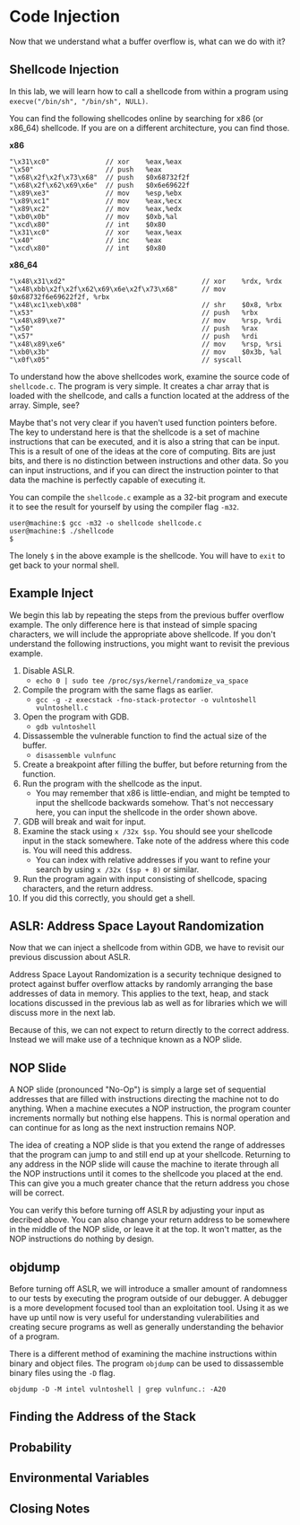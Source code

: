 # Code Injection

Now that we understand what a buffer overflow is, what can we do with it?

## Shellcode Injection

In this lab, we will learn how to call a shellcode from within a program 
using `execve("/bin/sh", "/bin/sh", NULL)`.

You can find the following shellcodes online by searching for x86 (or x86\_64) 
shellcode. If you are on a different architecture, you can find those.

**x86**

```
"\x31\xc0"              // xor    %eax,%eax
"\x50"                  // push   %eax
"\x68\x2f\x2f\x73\x68"  // push   $0x68732f2f
"\x68\x2f\x62\x69\x6e"  // push   $0x6e69622f
"\x89\xe3"              // mov    %esp,%ebx
"\x89\xc1"              // mov    %eax,%ecx
"\x89\xc2"              // mov    %eax,%edx
"\xb0\x0b"              // mov    $0xb,%al
"\xcd\x80"              // int    $0x80
"\x31\xc0"              // xor    %eax,%eax
"\x40"                  // inc    %eax
"\xcd\x80"              // int    $0x80
```

**x86\_64**

```
"\x48\x31\xd2"                                  // xor    %rdx, %rdx
"\x48\xbb\x2f\x2f\x62\x69\x6e\x2f\x73\x68"      // mov $0x68732f6e69622f2f, %rbx
"\x48\xc1\xeb\x08"                              // shr    $0x8, %rbx
"\x53"                                          // push   %rbx
"\x48\x89\xe7"                                  // mov    %rsp, %rdi
"\x50"                                          // push   %rax
"\x57"                                          // push   %rdi
"\x48\x89\xe6"                                  // mov    %rsp, %rsi
"\xb0\x3b"                                      // mov    $0x3b, %al
"\x0f\x05"                                      // syscall
```

To understand how the above shellcodes work, examine the source code of 
`shellcode.c`. The program is very simple. It creates a char array that is 
loaded with the shellcode, and calls a function located at the address of the 
array. Simple, see?

Maybe that's not very clear if you haven't used function pointers before. The 
key to understand here is that the shellcode is a set of machine instructions 
that can be executed, and it is also a string that can be input. This is a 
result of one of the ideas at the core of computing. Bits are just bits, and 
there is no distinction between instructions and other data. So you can input 
instructions, and if you can direct the instruction pointer to that data the 
machine is perfectly capable of executing it.

You can compile the `shellcode.c` example as a 32-bit program and execute it 
to see the result for yourself by using the compiler flag `-m32`.

```
user@machine:$ gcc -m32 -o shellcode shellcode.c
user@machine:$ ./shellcode
$
```

The lonely `$` in the above example is the shellcode. You will have to `exit` 
to get back to your normal shell.

## Example Inject

We begin this lab by repeating the steps from the previous buffer overflow 
example. The only difference here is that instead of simple spacing 
characters, we will include the appropriate above shellcode. If you don't 
understand the following instructions, you might want to revisit the previous 
example.

1. Disable ASLR.
    - `echo 0 | sudo tee /proc/sys/kernel/randomize_va_space`
2. Compile the program with the same flags as earlier.
    - `gcc -g -z execstack -fno-stack-protector -o vulntoshell vulntoshell.c`
3. Open the program with GDB.
    - `gdb vulntoshell`
4. Dissassemble the vulnerable function to find the actual size of the buffer.
    - `disassemble vulnfunc`
5. Create a breakpoint after filling the buffer, but before returning from 
the function.
6. Run the program with the shellcode as the input. 
    - You may remember that x86 is little-endian, and might be tempted to 
    input the shellcode backwards somehow. That's not neccessary here, you 
    can input the shellcode in the order shown above.
7. GDB will break and wait for input.
8. Examine the stack using `x /32x $sp`. You should see your shellcode input in 
the stack somewhere. Take note of the address where this code is. You will 
need this address.
    - You can index with relative addresses if you want to refine your search 
    by using `x /32x ($sp + 8)` or similar.
9. Run the program again with input consisting of shellcode, spacing 
characters, and the return address.
10. If you did this correctly, you should get a shell.

## ASLR: Address Space Layout Randomization

Now that we can inject a shellcode from within GDB, we have to revisit our 
previous discussion about ASLR.

Address Space Layout Randomization is a security technique designed to protect 
against buffer overflow attacks by randomly arranging the base addresses of 
data in memory. This applies to the text, heap, and stack locations discussed 
in the previous lab as well as for libraries which we will discuss more in the 
next lab.

Because of this, we can not expect to return directly to the correct address. Instead we will make use of a technique known as a NOP slide.

## NOP Slide

A NOP slide (pronounced "No-Op") is simply a large set of sequential addresses 
that are filled with instructions directing the machine not to do anything. 
When a machine executes a NOP instruction, the program counter increments 
normally but nothing else happens. This is normal operation and can continue 
for as long as the next instruction remains NOP.

The idea of creating a NOP slide is that you extend the range of addresses 
that the program can jump to and still end up at your shellcode. Returning to 
any address in the NOP slide will cause the machine to iterate through all the 
NOP instructions until it comes to the shellcode you placed at the end. This 
can give you a much greater chance that the return address you chose will be 
correct.

You can verify this before turning off ASLR by adjusting your input as 
decribed above. You can also change your return address to be somewhere in the 
middle of the NOP slide, or leave it at the top. It won't matter, as the NOP 
instructions do nothing by design.

## objdump

Before turning off ASLR, we will introduce a smaller amount of randomness to 
our tests by executing the program outside of our debugger. A debugger is a 
more development focused tool than an exploitation tool. Using it as we have 
up until now is very useful for understanding vulerabilities and creating 
secure programs as well as generally understanding the behavior of a program.

There is a different method of examining the machine instructions within 
binary and object files. The program `objdump` can be used to dissassemble 
binary files using the `-D` flag.

`objdump -D -M intel vulntoshell | grep vulnfunc.: -A20`

## Finding the Address of the Stack

## Probability

## Environmental Variables

## Closing Notes
